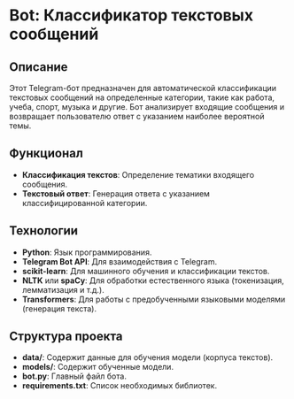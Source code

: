 # Bot: Классификатор текстовых сообщений

## Описание

Этот Telegram-бот предназначен для автоматической классификации текстовых сообщений на определенные категории, такие как работа, учеба, спорт, музыка и другие. Бот анализирует входящие сообщения и возвращает пользователю ответ с указанием наиболее вероятной темы.

## Функционал

- **Классификация текстов**: Определение тематики входящего сообщения.
- **Текстовый ответ**: Генерация ответа с указанием классифицированной категории.

## Технологии

- **Python**: Язык программирования.
- **Telegram Bot API**: Для взаимодействия с Telegram.
- **scikit-learn**: Для машинного обучения и классификации текстов.
- **NLTK** или **spaCy**: Для обработки естественного языка (токенизация, лемматизация и т.д.).
- **Transformers**: Для работы с предобученными языковыми моделями (генерация текста).

## Структура проекта

- **data/**: Содержит данные для обучения модели (корпуса текстов).
- **models/**: Содержит обученные модели.
- **bot.py**: Главный файл бота.
- **requirements.txt**: Список необходимых библиотек.

